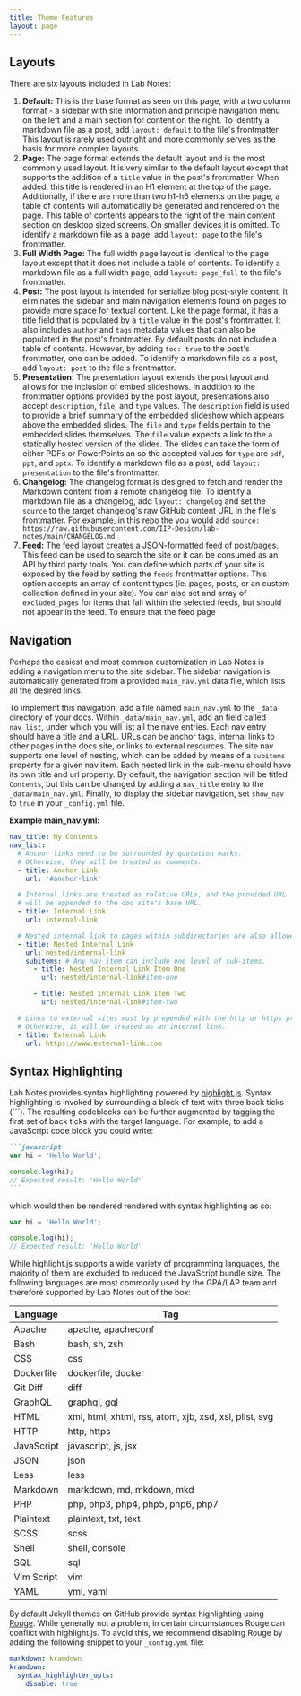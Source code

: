 ```yaml
---
title: Theme Features
layout: page
---
```


## Layouts

There are six layouts included in Lab Notes:

1. **Default:** This is the base format as seen on this page, with a two column format - a sidebar with site information and principle navigation menu on the left and a main section for content on the right. To identify a markdown file as a post, add `layout: default` to the file's frontmatter. This layout is rarely used outright and more commonly serves as the basis for more complex layouts.
1. **Page:** The page format extends the default layout and is the most commonly used layout. It is very similar to the default layout except that supports the addition of a `title` value in the post's frontmatter. When added, this title is rendered in an H1 element at the top of the page. Additionally, if there are more than two h1-h6 elements on the page, a table of contents will automatically be generated and rendered on the page. This table of contents appears to the right of the main content section on desktop sized screens. On smaller devices it is omitted. To identify a markdown file as a page, add `layout: page` to the file's frontmatter.
1. **Full Width Page:** The full width page layout is identical to the page layout except that it does not include a table of contents. To identify a markdown file as a full width page, add `layout: page_full` to the file's frontmatter.
1. **Post:** The post layout is intended for serialize blog post-style content. It eliminates the sidebar and main navigation elements found on pages to provide more space for textual content. Like the page format, it has a title field that is populated by a `title` value in the post's frontmatter. It also includes `author` and `tags` metadata values that can also be populated in the post's frontmatter. By default posts do not include a table of contents. However, by adding `toc: true` to the post's frontmatter, one can be added. To identify a markdown file as a post, add `layout: post` to the file's frontmatter.
1. **Presentation:** The presentation layout extends the post layout and allows for the inclusion of embed slideshows. In addition to the frontmatter options provided by the post layout, presentations also accept `description`, `file`, and `type` values. The `description` field is used to provide a brief summary of the embedded slideshow which appears above the embedded slides. The `file` and `type` fields pertain to the embedded slides themselves. The `file` value expects a link to the a statically hosted version of the slides. The slides can take the form of either PDFs or PowerPoints an so the accepted values for `type` are `pdf`, `ppt`, and `pptx`. To identify a markdown file as a post, add `layout: presentation` to the file's frontmatter.
1. **Changelog:** The changelog format is designed to fetch and render the Markdown content from a remote changelog file. To identify a markdown file as a changelog, add `layout: changelog` and set the `source` to the target changelog's raw GitHub content URL in the file's frontmatter. For example, in this repo the you would add `source: https://raw.githubusercontent.com/IIP-Design/lab-notes/main/CHANGELOG.md`
1. **Feed:** The feed layout creates a JSON-formatted feed of post/pages. This feed can be used to search the site or it can be consumed as an API by third party tools. You can define which parts of your site is exposed by the feed by setting the `feeds` frontmatter options. This option accepts an array of content types (ie. pages, posts, or an custom collection defined in your site). You can also set and array of `excluded_pages` for items that fall within the selected feeds, but should not appear in the feed. To ensure that the feed page

## Navigation

Perhaps the easiest and most common customization in Lab Notes is adding a navigation menu to the site sidebar. The sidebar navigation is automatically generated from a provided `main_nav.yml` data file, which lists all the desired links.

To implement this navigation, add a file named `main_nav.yml` to the `_data` directory of your docs. Within `_data/main_nav.yml`, add an field called `nav_list`, under which you will list all the nave entries. Each nav entry should have a title and a URL. URLs can be anchor tags, internal links to other pages in the docs site, or links to external resources. The site nav supports one level of nesting, which can be added by means of a `subitems` property for a given nav item. Each nested link in the sub-menu should have its own title and url property. By default, the navigation section will be titled `Contents`, but this can be changed by adding a `nav_title` entry to the `_data/main_nav.yml`. Finally, to display the sidebar navigation, set `show_nav` to `true` in your `_config.yml` file.

**Example main_nav.yml:**

```yml
nav_title: My Contents
nav_list:
  # Anchor links need to be surrounded by quotation marks.
  # Otherwise, they will be treated as comments.
  - title: Anchor Link
    url: '#anchor-link'

  # Internal links are treated as relative URLs, and the provided URL
  # will be appended to the doc site's base URL.
  - title: Internal Link
    url: internal-link

  # Nested internal link to pages within subdirectories are also allowed.
  - title: Nested Internal Link
    url: nested/internal-link
    subitems: # Any nav item can include one level of sub-items.
      - title: Nested Internal Link Item One
        url: nested/internal-link#item-one

      - title: Nested Internal Link Item Two
        url: nested/internal-link#item-two

  # Links to external sites must by prepended with the http or https protocol.
  # Otherwise, it will be treated as an internal link.
  - title: External Link
    url: https://www.external-link.com
```

## Syntax Highlighting

Lab Notes provides syntax highlighting powered by [highlight.js](https://highlightjs.org/). Syntax highlighting is invoked by surrounding a block of text with three back ticks (```). The resulting codeblocks can be further augmented by tagging the first set of back ticks with the target language. For example, to add a JavaScript code block you could write:

````md
```javascript
var hi = 'Hello World';

console.log(hi);
// Expected result: 'Hello World'
```
````

which would then be rendered rendered with syntax highlighting as so:

```javascript
var hi = 'Hello World';

console.log(hi);
// Expected result: 'Hello World'
```

While highlight.js supports a wide variety of programming languages, the majority of them are excluded to reduced the JavaScript bundle size. The following languages are most commonly used by the GPA/LAP team and therefore supported by Lab Notes out of the box:

| Language   | Tag                                                    |
| ---------- | ------------------------------------------------------ |
| Apache     | apache, apacheconf                                     |
| Bash       | bash, sh, zsh                                          |
| CSS        | css                                                    |
| Dockerfile | dockerfile, docker                                     |
| Git Diff   | diff                                                   |
| GraphQL    | graphql, gql                                           |
| HTML       | xml, html, xhtml, rss, atom, xjb, xsd, xsl, plist, svg |
| HTTP       | http, https                                            |
| JavaScript | javascript, js, jsx                                    |
| JSON       | json                                                   |
| Less       | less                                                   |
| Markdown   | markdown, md, mkdown, mkd                              |
| PHP        | php, php3, php4, php5, php6, php7                      |
| Plaintext  | plaintext, txt, text                                   |
| SCSS       | scss                                                   |
| Shell      | shell, console                                         |
| SQL        | sql                                                    |
| Vim Script | vim                                                    |
| YAML       | yml, yaml                                              |

By default Jekyll themes on GitHub provide syntax highlighting using [Rouge](http://rouge.jneen.net/). While generally not a problem, in certain circumstances Rouge can conflict with highlight.js. To avoid this, we recommend disabling Rouge by adding the following snippet to your `_config.yml` file:

```yml
markdown: kramdown
kramdown:
  syntax_highlighter_opts:
    disable: true
```
